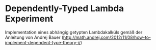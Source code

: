 # Dependently-Typed Lambda Experiment

Implementation eines abhängig getypten Lambdakalküls gemäß der Anleitung von Andrej Bauer (http://math.andrej.com/2012/11/08/how-to-implement-dependent-type-theory-i/)